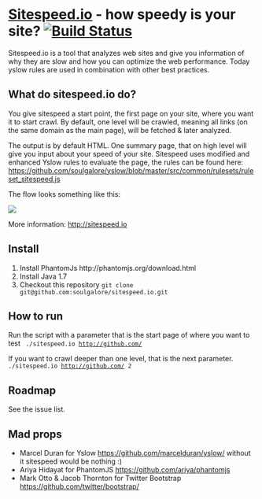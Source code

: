 <a href="http://sitespeed.io" target="_blank">Sitespeed.io</a> - how speedy is your site? [![Build Status](https://secure.travis-ci.org/soulgalore/sitespeed.io.png?branch=master)](http://travis-ci.org/soulgalore/sitespeed.io)
=============

Sitespeed.io is a tool that analyzes web sites and give you information of why they are slow and how you can optimize the web performance. Today yslow rules are used in combination with other best practices. 

What do sitespeed.io do?   
-------
You give sitespeed a start point, the first page on your site, where you want it to start crawl. By default, one level will be crawled, meaning all links (on the same domain as the main page), will be fetched & later analyzed. 

The output is by default HTML. One summary page, that on high level will give you input about your speed of your site. 
Sitespeed uses modified and enhanced Yslow rules to evaluate the page, the rules can be found here: https://github.com/soulgalore/yslow/blob/master/src/common/rulesets/ruleset_sitespeed.js

The flow looks something like this:

<img src="http://sitespeed.io/img/sitespeed.io-workflow.png">

More information: <a href="http://sitespeed.io">http://sitespeed.io</a>

Install
-------
<ol>
<li>Install PhantomJs http://phantomjs.org/download.html</li>
<li>Install Java 1.7</li>
<li>Checkout this repository <code>git clone git@github.com:soulgalore/sitespeed.io.git</code></li>
</ol>

How to run
-------
Run the script with a parameter that is the start page of where you want to test
<code>
./sitespeed.io http://github.com/
</code>

If you want to crawl deeper than one level, that is the next parameter.
<code>
./sitespeed.io http://github.com/ 2
</code>

Roadmap
-------
See the issue list.


Mad props
-------
* Marcel Duran for Yslow https://github.com/marcelduran/yslow/  without it sitespeed would be nothing :)
* Ariya Hidayat for PhantomJS https://github.com/ariya/phantomjs
* Mark Otto & Jacob Thornton for Twitter Bootstrap https://github.com/twitter/bootstrap/